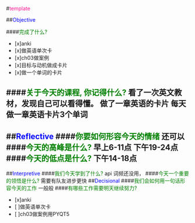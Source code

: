 #<font color=deeppink>template</font>

##<font color=blue>Objective</font>

####<font color=green>完成了什么?</font>
- [x]anki
- [x]做英语单次卡
- [x]ch03做案例
- [x]目标与动机做成卡片
- [x]做一个单词的卡片

####<font color=green>关于今天的课程, 你记得什么?</font>
看了一次英文教材，发现自己可以看得懂。
做了一章英语的卡片
每天做一章英语卡片3个单词
---
##<font color=blue>Reflective</font>
####<font color=green>你要如何形容今天的情绪</font>
还可以
####<font color=green>今天的高峰是什么?</font>
早上6-11点
下午19-24点
####<font color=green>今天的低点是什么?</font>
下午14-18点
---
##<font color=blue>Interpretive</font>
####<font color=green>我们今天学到了什么?</font>
api
词频还没用，
####<font color=green>今天一个重要的领悟是什么?</font>
需要有队友进步更快
##<font color=blue>Decisional</font>
####<font color=green>我们会如何用一句话形容今天的工作</font>
一般般
####<font color=green>有哪些工作需要明天继续努力?</font>
- [x]anki
- [ ]做英语单次卡
- [ ]ch03做案例用PYQT5
